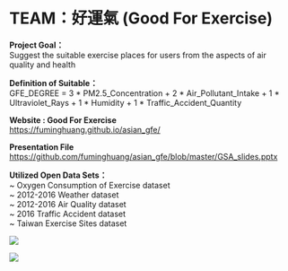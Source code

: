# TEAM：好運氣 (Good For Exercise)

<b> Project Goal： </b> <br>
Suggest the suitable exercise places for users from the aspects of air quality and health <br>

<b> Definition of Suitable： </b><br>
GFE_DEGREE = 3 * PM2.5_Concentration + 2 * Air_Pollutant_Intake + 1 * Ultraviolet_Rays + 1 * Humidity + 1 * Traffic_Accident_Quantity <br>

<b> Website : Good For Exercise </b><br>
https://fuminghuang.github.io/asian_gfe/  <br>

<b> Presentation File  </b><br>
https://github.com/fuminghuang/asian_gfe/blob/master/GSA_slides.pptx   <br>

<b> Utilized Open Data Sets： </b><br>
~ Oxygen Consumption of Exercise dataset  <br>
~ 2012-2016 Weather dataset <br>
~ 2012-2016 Air Quality dataset <br>
~ 2016 Traffic Accident dataset <br>
~ Taiwan Exercise Sites dataset <br>

<img src="https://fuminghuang.github.io/asian_gfe/images/gfe_page.png"> <br>

<img src="https://fuminghuang.github.io/asian_gfe/images/gfe_demo.png"> <br>


